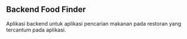 ## Backend Food Finder

Aplikasi backend untuk aplikasi pencarian makanan pada restoran yang tercantum pada aplikasi.